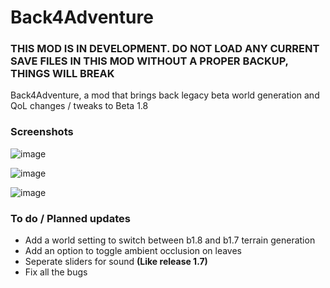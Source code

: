 # Back4Adventure

### THIS MOD IS IN DEVELOPMENT. DO NOT LOAD ANY CURRENT SAVE FILES IN THIS MOD WITHOUT A PROPER BACKUP, THINGS WILL BREAK

Back4Adventure, a mod that brings back legacy beta world generation and QoL changes / tweaks to Beta 1.8

### Screenshots

![image](https://user-images.githubusercontent.com/78571856/215299616-d0d9ed24-730e-49b3-8bbb-541f689f4361.png)

![image](https://user-images.githubusercontent.com/78571856/215299669-a9a05d38-e552-4918-bf1c-0f10c14f9b9c.png)

![image](https://user-images.githubusercontent.com/78571856/215299674-fb35cb58-2fa7-497e-8337-6c18e8cb212a.png)

### To do / Planned updates
- Add a world setting to switch between b1.8 and b1.7 terrain generation
- Add an option to toggle ambient occlusion on leaves
- Seperate sliders for sound **(Like release 1.7)**
- Fix all the bugs
